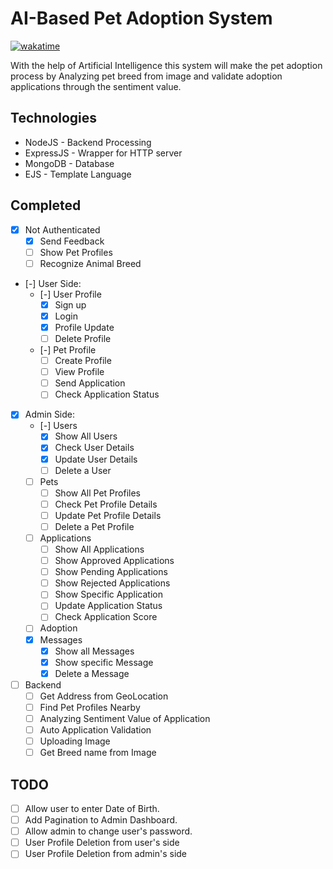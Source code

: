 # **AI-Based Pet Adoption System** <!-- omit in toc -->

[![wakatime](https://wakatime.com/badge/user/51dfdeb9-1041-42fb-9208-3de488dcae61/project/aa2ef1dc-e164-4834-8d6a-cef8208db923.svg?style=social)](https://wakatime.com/badge/user/51dfdeb9-1041-42fb-9208-3de488dcae61/project/aa2ef1dc-e164-4834-8d6a-cef8208db923)

With the help of Artificial Intelligence this system will make the pet adoption process by Analyzing pet breed from image and validate adoption applications through the sentiment value.

## **Technologies**

-   NodeJS - Backend Processing
-   ExpressJS - Wrapper for HTTP server
-   MongoDB - Database
-   EJS - Template Language

## **Completed**

-   [x] Not Authenticated
    -   [x] Send Feedback
    -   [ ] Show Pet Profiles
    -   [ ] Recognize Animal Breed
-   [-] User Side:
    -   [-] User Profile
        -   [x] Sign up
        -   [x] Login
        -   [x] Profile Update
        -   [ ] Delete Profile
    -   [-] Pet Profile
        -   [ ] Create Profile
        -   [ ] View Profile
        -   [ ] Send Application
        -   [ ] Check Application Status
-   [x] Admin Side:
    -   [-] Users
        -   [x] Show All Users
        -   [x] Check User Details
        -   [x] Update User Details
        -   [ ] Delete a User
    -   [ ] Pets
        -   [ ] Show All Pet Profiles
        -   [ ] Check Pet Profile Details
        -   [ ] Update Pet Profile Details
        -   [ ] Delete a Pet Profile
    -   [ ] Applications
        -   [ ] Show All Applications
        -   [ ] Show Approved Applications
        -   [ ] Show Pending Applications
        -   [ ] Show Rejected Applications
        -   [ ] Show Specific Application
        -   [ ] Update Application Status
        -   [ ] Check Application Score
    -   [ ] Adoption
    -   [x] Messages
        -   [x] Show all Messages
        -   [x] Show specific Message
        -   [x] Delete a Message
-   [ ] Backend
    -   [ ] Get Address from GeoLocation
    -   [ ] Find Pet Profiles Nearby
    -   [ ] Analyzing Sentiment Value of Application
    -   [ ] Auto Application Validation
    -   [ ] Uploading Image
    -   [ ] Get Breed name from Image

## **TODO**

-   [ ] Allow user to enter Date of Birth.
-   [ ] Add Pagination to Admin Dashboard.
-   [ ] Allow admin to change user's password.
-   [ ] User Profile Deletion from user's side
-   [ ] User Profile Deletion from admin's side
